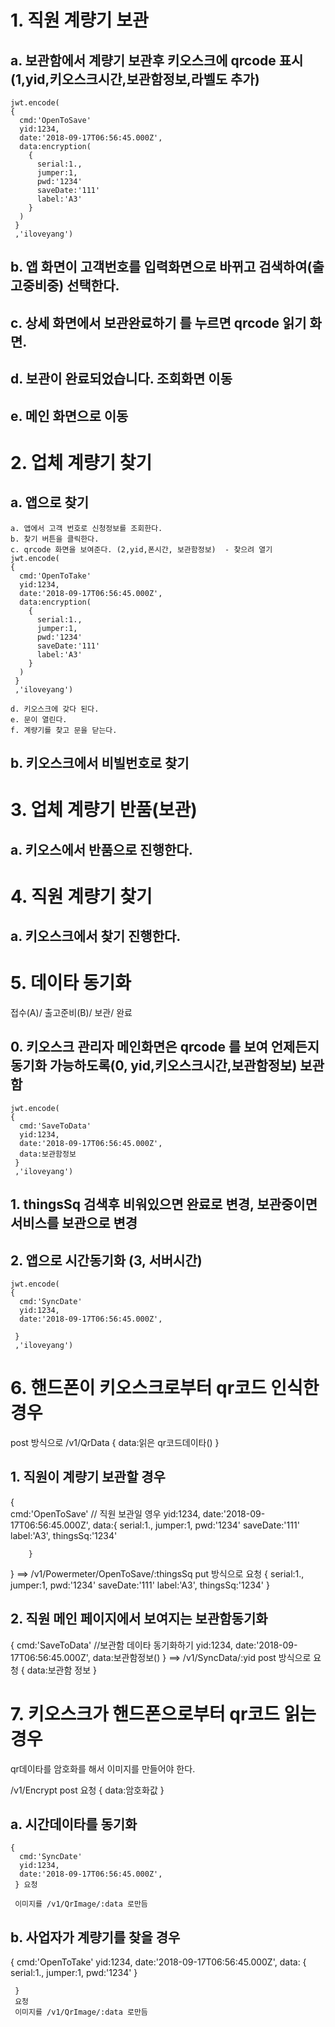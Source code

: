 
# 1. 직원 계량기 보관 
  ##  a.  보관함에서 계량기 보관후 키오스크에 qrcode 표시(1,yid,키오스크시간,보관함정보,라벨도 추가)
    jwt.encode(
    {
      cmd:'OpenToSave'
      yid:1234,
      date:'2018-09-17T06:56:45.000Z',
      data:encryption(
        {
          serial:1.,
          jumper:1,
          pwd:'1234'
          saveDate:'111'
          label:'A3'
        }
      )
     }
     ,'iloveyang')
    
  ##  b.  앱 화면이 고객번호를 입력화면으로 바뀌고 검색하여(출고중비중) 선택한다.
  ##  c.  상세 화면에서 보관완료하기 를 누르면 qrcode 읽기 화면.
  ##  d.  보관이 완료되었습니다. 조회화면 이동
  ##  e.  메인 화면으로 이동
  
# 2. 업체 계량기 찾기
  ##  a. 앱으로 찾기
    a. 앱에서 고객 번호로 신청정보를 조회한다.
    b. 찾기 버튼을 클릭한다.
    c. qrcode 화면을 보여준다. (2,yid,폰시간, 보관함정보)  - 찾으려 열기
    jwt.encode(
    {
      cmd:'OpenToTake'
      yid:1234,
      date:'2018-09-17T06:56:45.000Z',
      data:encryption(
        {
          serial:1.,
          jumper:1,
          pwd:'1234'
          saveDate:'111'
          label:'A3'
        }
      )
     }
     ,'iloveyang')
     
    d. 키오스크에 갖다 된다.
    e. 문이 열린다.
    f. 계량기를 찾고 문을 닫는다.
    
  ##  b.  키오스크에서 비빌번호로 찾기
    
  
# 3.  업체 계량기 반품(보관)
  ##  a. 키오스에서 반품으로 진행한다.

# 4. 직원 계량기 찾기
  ##  a. 키오스크에서 찾기 진행한다.
  
# 5. 데이타 동기화
  접수(A)/  출고준비(B)/  보관/  완료
  ##  0. 키오스크 관리자 메인화면은 qrcode 를 보여 언제든지 동기화 가능하도록(0, yid,키오스크시간,보관함정보) 보관함
    jwt.encode(
    {
      cmd:'SaveToData'
      yid:1234,
      date:'2018-09-17T06:56:45.000Z',
      data:보관함정보
     }
     ,'iloveyang')
  ##  1.  thingsSq 검색후 비워있으면 완료로 변경, 보관중이면 서비스를 보관으로 변경
  ##  2.  앱으로 시간동기화 (3, 서버시간)
    jwt.encode(
    {
      cmd:'SyncDate'
      yid:1234,
      date:'2018-09-17T06:56:45.000Z',
      
     }
     ,'iloveyang')
     
# 6. 핸드폰이 키오스크로부터 qr코드 인식한 경우
  post 방식으로   /v1/QrData
  {
    data:읽은 qr코드데이타()
  }
  ##  1.  직원이 계량기 보관할 경우 
  {   
      cmd:'OpenToSave' // 직원 보관일 영우
      yid:1234,
      date:'2018-09-17T06:56:45.000Z',
      data:{
          serial:1.,
          jumper:1,
          pwd:'1234'
          saveDate:'111'
          label:'A3',
          thingsSq:'1234'
          
        }
  }
   ==>
  /v1/Powermeter/OpenToSave/:thingsSq put 방식으로 요청
  {
   serial:1.,
          jumper:1,
          pwd:'1234'
          saveDate:'111'
          label:'A3',
          thingsSq:'1234'
  }
  ##  2.  직원 메인 페이지에서 보여지는 보관함동기화
  
  {
      cmd:'SaveToData' //보관함 데이타 동기화하기
      yid:1234,
      date:'2018-09-17T06:56:45.000Z',
      data:보관함정보()
  }
  ==>
  /v1/SyncData/:yid post 방식으로 요청
  {
    data:보관함 정보
  }
  
  
# 7.  키오스크가 핸드폰으로부터  qr코드 읽는 경우

  qr데이타를 암호화를 해서 이미지를 만들어야 한다.
  
  /v1/Encrypt post 요청
  {
    data:암호화값
  }
  ##  a.  시간데이타를 동기화
    
    {
      cmd:'SyncDate'
      yid:1234,
      date:'2018-09-17T06:56:45.000Z',
     } 요청 
     
     이미지를 /v1/QrImage/:data 로만듬
     
    
  ##  b.  사업자가 계량기를 찾을 경우
  
  {
      cmd:'OpenToTake'
      yid:1234,
      date:'2018-09-17T06:56:45.000Z',
      data:
        {
          serial:1.,
          jumper:1,
          pwd:'1234'
        }
      
     }
     요청 
     이미지를 /v1/QrImage/:data 로만듬
  
  
    
